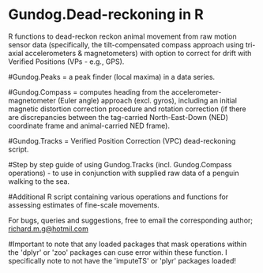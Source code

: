 # Gundog.Dead-reckoning in R
R functions to dead-reckon reckon animal movement from raw motion sensor data (specifically, the tilt-compensated compass approach using tri-axial accelerometers & magnetometers) with option to correct for drift with Verified Positions (VPs - e.g., GPS). 

#Gundog.Peaks = a peak finder (local maxima) in a data series.

#Gundog.Compass = computes heading from the accelerometer-magnetometer (Euler angle) approach (excl. gyros), including an initial magnetic distortion correction procedure and rotation correction (if there are discrepancies between the tag-carried North-East-Down (NED) coordinate frame and animal-carried NED frame).

#Gundog.Tracks = Verified Position Correction (VPC) dead-reckoning script.

#Step by step guide of using Gundog.Tracks (incl. Gundog.Compass operations) - to use in conjunction with supplied raw data of a penguin walking to the sea.

#Additional R script containing various operations and functions for assessing estimates of fine-scale movements.

For bugs, queries and suggestions, free to email the corresponding author; richard.m.g@hotmil.com

#Important to note that any loaded packages that mask operations within the 'dplyr' or 'zoo' packages can cuse error within these function. I specifically note to not have the 'imputeTS' or 'plyr' packages loaded!
	

